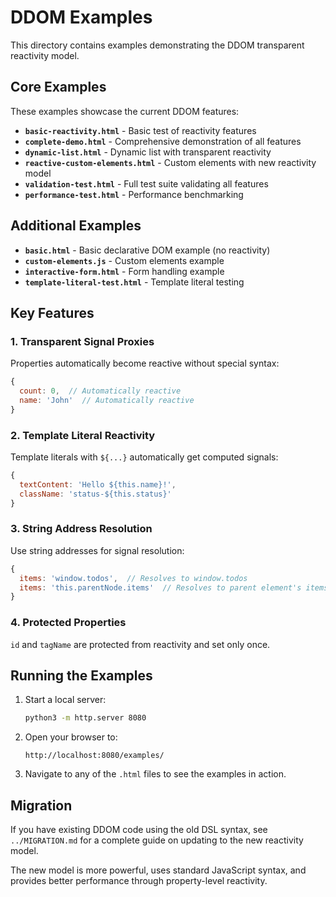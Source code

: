 # DDOM Examples

This directory contains examples demonstrating the DDOM transparent reactivity model.

## Core Examples

These examples showcase the current DDOM features:

- **`basic-reactivity.html`** - Basic test of reactivity features
- **`complete-demo.html`** - Comprehensive demonstration of all features  
- **`dynamic-list.html`** - Dynamic list with transparent reactivity
- **`reactive-custom-elements.html`** - Custom elements with new reactivity model
- **`validation-test.html`** - Full test suite validating all features
- **`performance-test.html`** - Performance benchmarking

## Additional Examples

- **`basic.html`** - Basic declarative DOM example (no reactivity)
- **`custom-elements.js`** - Custom elements example
- **`interactive-form.html`** - Form handling example
- **`template-literal-test.html`** - Template literal testing

## Key Features

### 1. Transparent Signal Proxies
Properties automatically become reactive without special syntax:
```javascript
{
  count: 0,  // Automatically reactive
  name: 'John'  // Automatically reactive
}
```

### 2. Template Literal Reactivity
Template literals with `${...}` automatically get computed signals:
```javascript
{
  textContent: 'Hello ${this.name}!',
  className: 'status-${this.status}'
}
```

### 3. String Address Resolution
Use string addresses for signal resolution:
```javascript
{
  items: 'window.todos',  // Resolves to window.todos
  items: 'this.parentNode.items'  // Resolves to parent element's items
}
```

### 4. Protected Properties
`id` and `tagName` are protected from reactivity and set only once.

## Running the Examples

1. Start a local server:
   ```bash
   python3 -m http.server 8080
   ```

2. Open your browser to:
   ```
   http://localhost:8080/examples/
   ```

3. Navigate to any of the `.html` files to see the examples in action.

## Migration

If you have existing DDOM code using the old DSL syntax, see `../MIGRATION.md` for a complete guide on updating to the new reactivity model.

The new model is more powerful, uses standard JavaScript syntax, and provides better performance through property-level reactivity.
